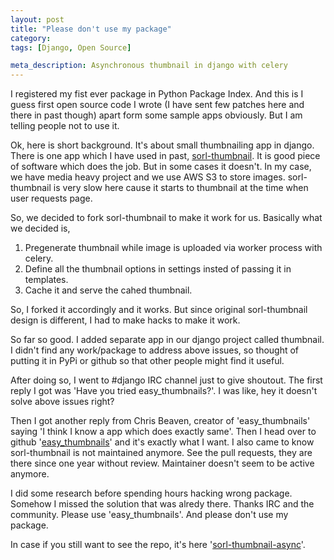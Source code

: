 ```yaml
---
layout: post
title: "Please don't use my package"
category:
tags: [Django, Open Source]

meta_description: Asynchronous thumbnail in django with celery
---
```

I registered my fist ever package in Python Package Index. And this is I guess first open source code I wrote (I have sent few patches here and there in past though) apart form some sample apps obviously. But I am telling people not to use it.

Ok, here is short background. It's about small thumbnailing app in django. There is one app which I have used in past, [sorl-thumbnail]. It is good piece of software which does the job. But in some cases it doesn't. In my case, we have media heavy project and we use AWS S3 to store images. sorl-thumbnail is very slow here cause it starts to thumbnail at the time when user requests page.

So, we decided to fork sorl-thumbnail to make it work for us. Basically what we decided is,

1. Pregenerate thumbnail while image is uploaded via worker process with celery.
2. Define all the thumbnail options in settings insted of passing it in templates.
3. Cache it and serve the cahed thumbnail.

So, I forked it accordingly and it works. But since original sorl-thumbnail design is different, I had to make hacks to make it work.

So far so good. I added separate app in our django project called thumbnail. I didn't find any work/package to address above issues, so thought of putting it in PyPi or github so that other people might find it useful.

After doing so, I went to #django IRC channel just to give shoutout. The first reply I got was 'Have you tried easy_thumbnails?'. I was like, hey it doesn't solve above issues right?

Then I got another reply from Chris Beaven, creator of 'easy_thumbnails' saying 'I think I know a app which does exactly same'. Then I head over to github '[easy_thumbnails]' and it's exactly what I want. I also came to know sorl-thumbnail is not maintained anymore. See the pull requests, they are there since one year without review. Maintainer doesn't seem to be active anymore.

I did some research before spending hours hacking wrong package. Somehow I missed the solution that was alredy there. Thanks IRC and the community. Please use 'easy_thumbnails'. And please don't use my package.

In case if you still want to see the repo, it's here '[sorl-thumbnail-async]'. 

[sorl-thumbnail]: https://github.com/sorl/sorl-thumbnail
[easy_thumbnails]: https://github.com/SmileyChris/easy-thumbnails
[sorl-thumbnail-async]: https://github.com/neokya/sorl-thumbnail-async 

 
  